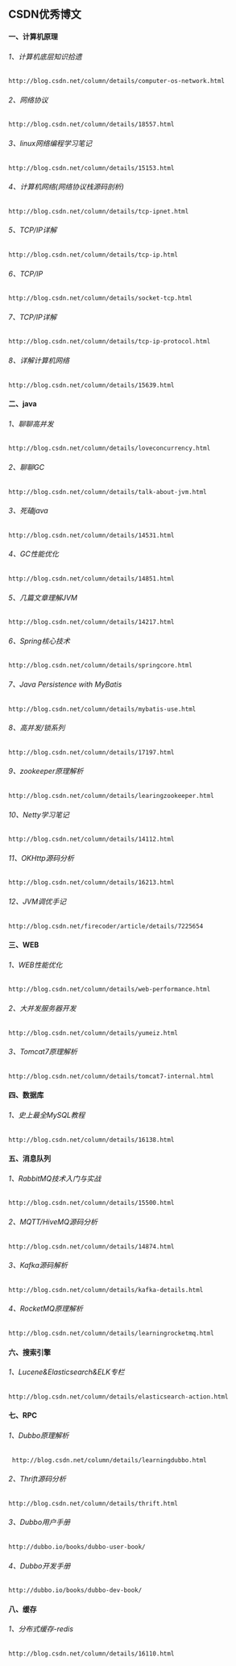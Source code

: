 ## CSDN优秀博文

#### 一、计算机原理

###### 1、计算机底层知识拾遗

```http
http://blog.csdn.net/column/details/computer-os-network.html
```

###### 2、网络协议

```http
http://blog.csdn.net/column/details/18557.html
```

###### 3、linux网络编程学习笔记

```http
http://blog.csdn.net/column/details/15153.html
```

###### 4、计算机网络(网络协议栈源码剖析)

```http
http://blog.csdn.net/column/details/tcp-ipnet.html
```

###### 5、TCP/IP详解

```http
http://blog.csdn.net/column/details/tcp-ip.html
```

###### 6、TCP/IP

```http
http://blog.csdn.net/column/details/socket-tcp.html
```

###### 7、TCP/IP详解

```http
http://blog.csdn.net/column/details/tcp-ip-protocol.html
```

###### 8、详解计算机网络

```http
http://blog.csdn.net/column/details/15639.html
```

#### 二、java

###### 1、聊聊高并发

```http
http://blog.csdn.net/column/details/loveconcurrency.html
```

###### 2、聊聊GC

```HTTP
http://blog.csdn.net/column/details/talk-about-jvm.html
```

###### 3、死磕java

```http
http://blog.csdn.net/column/details/14531.html
```

###### 4、GC性能优化

```http
http://blog.csdn.net/column/details/14851.html
```

###### 5、几篇文章理解JVM

```http
http://blog.csdn.net/column/details/14217.html
```

###### 6、Spring核心技术

```http
http://blog.csdn.net/column/details/springcore.html
```

###### 7、Java Persistence with MyBatis

```http
http://blog.csdn.net/column/details/mybatis-use.html
```

###### 8、高并发/锁系列

```http
http://blog.csdn.net/column/details/17197.html
```

###### 9、zookeeper原理解析

```http
http://blog.csdn.net/column/details/learingzookeeper.html
```

###### 10、Netty学习笔记

```http
http://blog.csdn.net/column/details/14112.html
```

###### 11、OKHttp源码分析

```http
http://blog.csdn.net/column/details/16213.html
```

###### 12、JVM调优手记

```http
http://blog.csdn.net/firecoder/article/details/7225654
```

#### 三、WEB

###### 1、WEB性能优化

```http
http://blog.csdn.net/column/details/web-performance.html
```

###### 2、大并发服务器开发

```http
http://blog.csdn.net/column/details/yumeiz.html
```

###### 3、Tomcat7原理解析

```http
http://blog.csdn.net/column/details/tomcat7-internal.html
```

#### 四、数据库

###### 1、史上最全MySQL教程

```http
http://blog.csdn.net/column/details/16138.html
```

#### 五、消息队列

###### 1、RabbitMQ技术入门与实战

```http
http://blog.csdn.net/column/details/15500.html
```

###### 2、MQTT/HiveMQ源码分析

```http
http://blog.csdn.net/column/details/14874.html
```

###### 3、Kafka源码解析

```HTTP
http://blog.csdn.net/column/details/kafka-details.html
```

###### 4、RocketMQ原理解析

```http
http://blog.csdn.net/column/details/learningrocketmq.html
```

#### 六、搜索引擎

###### 1、Lucene&Elasticsearch&ELK专栏

```http
http://blog.csdn.net/column/details/elasticsearch-action.html
```

#### 七、RPC

###### 1、Dubbo原理解析

```http
 http://blog.csdn.net/column/details/learningdubbo.html
```

###### 2、Thrift源码分析

```http
http://blog.csdn.net/column/details/thrift.html
```

###### 3、Dubbo用户手册

```http
http://dubbo.io/books/dubbo-user-book/
```

###### 4、Dubbo开发手册

```http
http://dubbo.io/books/dubbo-dev-book/
```

#### 八、缓存

###### 1、分布式缓存-redis

```http
http://blog.csdn.net/column/details/16110.html
```


